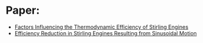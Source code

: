 # Paper:
- [Factors Influencing the Thermodynamic Efficiency of Stirling Engines](https://epress.lib.uts.edu.au/student-journals/index.php/PAMR/article/view/1459/1536)
- [Efficiency Reduction in Stirling Engines Resulting from Sinusoidal Motion](https://www.mdpi.com/1996-1073/11/11/2887)
